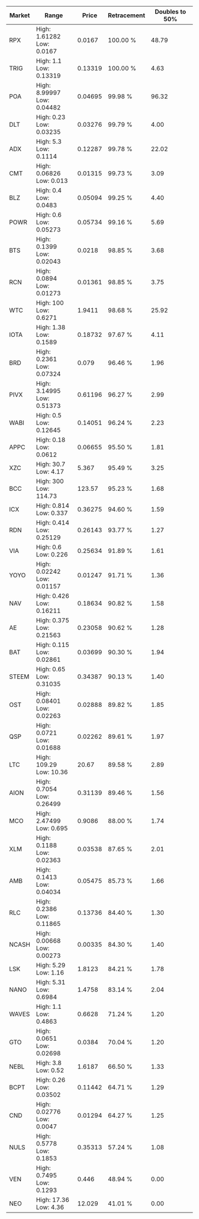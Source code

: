 | Market | Range | Price| Retracement | Doubles to 50% |
| --- | --- | --- | --- | --- |
| RPX | High: 1.61282<br />Low: 0.0167 | 0.0167 | 100.00 % | 48.79 |
| TRIG | High: 1.1<br />Low: 0.13319 | 0.13319 | 100.00 % | 4.63 |
| POA | High: 8.99997<br />Low: 0.04482 | 0.04695 | 99.98 % | 96.32 |
| DLT | High: 0.23<br />Low: 0.03235 | 0.03276 | 99.79 % | 4.00 |
| ADX | High: 5.3<br />Low: 0.1114 | 0.12287 | 99.78 % | 22.02 |
| CMT | High: 0.06826<br />Low: 0.013 | 0.01315 | 99.73 % | 3.09 |
| BLZ | High: 0.4<br />Low: 0.0483 | 0.05094 | 99.25 % | 4.40 |
| POWR | High: 0.6<br />Low: 0.05273 | 0.05734 | 99.16 % | 5.69 |
| BTS | High: 0.1399<br />Low: 0.02043 | 0.0218 | 98.85 % | 3.68 |
| RCN | High: 0.0894<br />Low: 0.01273 | 0.01361 | 98.85 % | 3.75 |
| WTC | High: 100<br />Low: 0.6271 | 1.9411 | 98.68 % | 25.92 |
| IOTA | High: 1.38<br />Low: 0.1589 | 0.18732 | 97.67 % | 4.11 |
| BRD | High: 0.2361<br />Low: 0.07324 | 0.079 | 96.46 % | 1.96 |
| PIVX | High: 3.14995<br />Low: 0.51373 | 0.61196 | 96.27 % | 2.99 |
| WABI | High: 0.5<br />Low: 0.12645 | 0.14051 | 96.24 % | 2.23 |
| APPC | High: 0.18<br />Low: 0.0612 | 0.06655 | 95.50 % | 1.81 |
| XZC | High: 30.7<br />Low: 4.17 | 5.367 | 95.49 % | 3.25 |
| BCC | High: 300<br />Low: 114.73 | 123.57 | 95.23 % | 1.68 |
| ICX | High: 0.814<br />Low: 0.337 | 0.36275 | 94.60 % | 1.59 |
| RDN | High: 0.414<br />Low: 0.25129 | 0.26143 | 93.77 % | 1.27 |
| VIA | High: 0.6<br />Low: 0.226 | 0.25634 | 91.89 % | 1.61 |
| YOYO | High: 0.02242<br />Low: 0.01157 | 0.01247 | 91.71 % | 1.36 |
| NAV | High: 0.426<br />Low: 0.16211 | 0.18634 | 90.82 % | 1.58 |
| AE | High: 0.375<br />Low: 0.21563 | 0.23058 | 90.62 % | 1.28 |
| BAT | High: 0.115<br />Low: 0.02861 | 0.03699 | 90.30 % | 1.94 |
| STEEM | High: 0.65<br />Low: 0.31035 | 0.34387 | 90.13 % | 1.40 |
| OST | High: 0.08401<br />Low: 0.02263 | 0.02888 | 89.82 % | 1.85 |
| QSP | High: 0.0721<br />Low: 0.01688 | 0.02262 | 89.61 % | 1.97 |
| LTC | High: 109.29<br />Low: 10.36 | 20.67 | 89.58 % | 2.89 |
| AION | High: 0.7054<br />Low: 0.26499 | 0.31139 | 89.46 % | 1.56 |
| MCO | High: 2.47499<br />Low: 0.695 | 0.9086 | 88.00 % | 1.74 |
| XLM | High: 0.1188<br />Low: 0.02363 | 0.03538 | 87.65 % | 2.01 |
| AMB | High: 0.1413<br />Low: 0.04034 | 0.05475 | 85.73 % | 1.66 |
| RLC | High: 0.2386<br />Low: 0.11865 | 0.13736 | 84.40 % | 1.30 |
| NCASH | High: 0.00668<br />Low: 0.00273 | 0.00335 | 84.30 % | 1.40 |
| LSK | High: 5.29<br />Low: 1.16 | 1.8123 | 84.21 % | 1.78 |
| NANO | High: 5.31<br />Low: 0.6984 | 1.4758 | 83.14 % | 2.04 |
| WAVES | High: 1.1<br />Low: 0.4863 | 0.6628 | 71.24 % | 1.20 |
| GTO | High: 0.0651<br />Low: 0.02698 | 0.0384 | 70.04 % | 1.20 |
| NEBL | High: 3.8<br />Low: 0.52 | 1.6187 | 66.50 % | 1.33 |
| BCPT | High: 0.26<br />Low: 0.03502 | 0.11442 | 64.71 % | 1.29 |
| CND | High: 0.02776<br />Low: 0.0047 | 0.01294 | 64.27 % | 1.25 |
| NULS | High: 0.5778<br />Low: 0.1853 | 0.35313 | 57.24 % | 1.08 |
| VEN | High: 0.7495<br />Low: 0.1293 | 0.446 | 48.94 % | 0.00 |
| NEO | High: 17.36<br />Low: 4.36 | 12.029 | 41.01 % | 0.00 |
